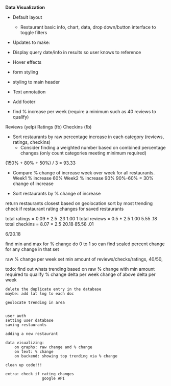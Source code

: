 **Data Visualization**

* Default layout 
	* Restaurant basic info, chart, data, drop down/button interface to toggle filters


* Updates to make:
 * Display query date/info in results so user knows to reference
 * Hover effects
 * form styling
 * styling to main header
 * Text annotation
 * Add footer

* find % increase per week (require a minimum such as 40 reviews to qualify)

Reviews (yelp)
Ratings (fb)
Checkins (fb)

* Sort restaurants by raw percentage increase in each category (reviews, ratings, checkins)
	- Consider finding a weighted number based on combined percentage changes (only count categories meeting minimum required)

(150% + 80% + 50%) / 3 = 93.33

* Compare % change of increase week over week for all restaurants.
	Week1 % increase 60%
	Week2 % increase 90%
	90%-60% = 30% change of increase

* Sort restaurants by % change of increase


return restaurants closest based on geolocation
    sort by most trending
check if restaurant rating changes for saved restaurants


total ratings = 0.09 * 2.5
.23 1.00 1
total reviews = 0.5 * 2.5
1.00 5.55 .18
total checkins = 8.07 * 2.5
20.18 85.58 .01

6/20.18

find min and max for % change
    do 0 to 1
    so can find scaled percent change for any change in that set

raw % change per week
    set min amount of reviews/checks/ratings, 40/50,


todo:
    find out whats trending based on raw % change with min amount required to qualify
        % change delta per week
        change of above delta per week

    delete the duplicate entry in the database
    maybe: add lat lng to each doc
    
    geolocate trending in area


    user auth
    setting user database
    saving restaurants

    adding a new restaurant

    data visualizing:
        on graphs: raw change and % change
        on text: % change
        on backend: showing top trending via % change
    
    clean up code!!!
    
    extra: check if rating changes
                    google API

